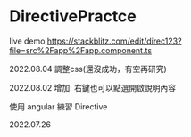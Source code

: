 # DirectivePractce
live demo
https://stackblitz.com/edit/direc123?file=src%2Fapp%2Fapp.component.ts

2022.08.04 調整css(還沒成功，有空再研究)

2022.08.02 增加: 右鍵也可以點選開啟說明內容

使用 angular 練習 Directive

2022.07.26
